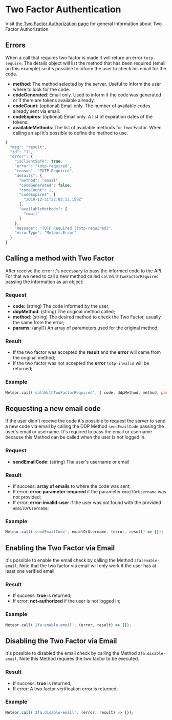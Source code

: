 # Two Factor Authentication

 Visit [the Two Factor Authorization page](../../guides/developer-guides/two-factor.md) for general information about Two Factor Authorization.

## Errors

When a call that requires two factor is made it will return an error `totp-require`. The details object will list the method that has been required \(email on this example\) so it's possible to inform the user to check his email for the code.

* **method**: The method selected by the server. Useful to inform the user where to look for the code.
* **codeGenerated**: Email only. Used to inform if the code was generated or if there are tokens available already.
* **codeCount**: \(optional\) Email only. The number of available codes already sent via email.
* **codeExpires**: \(optional\) Email only. A list of expiration dates of the tokens.
* **availableMethods**: The list of available methods for Two Factor. When calling an api it's possible to define the method to use.

```javascript
{
  "msg": "result",
  "id": "1",
  "error": {
    "isClientSafe": true,
    "error": "totp-required",
    "reason": "TOTP Required",
    "details": {
      "method": "email",
      "codeGenerated": false,
      "codeCount": 1,
      "codeExpires": [
        "2019-12-31T22:05:22.159Z"
      ],
      "availableMethods": [
        "email"
      ]
    },
    "message": "TOTP Required [totp-required]",
    "errorType": "Meteor.Error"
  }
}
```

## Calling a method with Two Factor

After receive the error it's necessary to pass the informed code to the API. For that we need to call a new method called `callWithTwoFactorRequired` passing the information as an object:

### Request

* **code**: \(string\) The code informed by the user;
* **ddpMethod**: \(string\) The original method called;
* **method**: \(string\) The desired method to check the Two Factor, usually the same from the error;
* **params**: \(any\[\]\) An array of parameters used for the original method;

### Result

* If the two factor was accepted the **result** and the **error** will came from the original method;
* If the two factor was not accepted the **error** `totp-invalid` will be returned;

### Example

```javascript
Meteor.call('callWithTwoFactorRequired', { code, ddpMethod, method, params: args }, (error, result) => {});
```

## Requesting a new email code

If the user didn't receive the code it's possible to request the server to send a new code via email by calling the DDP Method `sendEmailCode` passing the user's email or username. It's required to pass the email or username because this Method can be called when the user is not logged in.

### Request

* **sendEmailCode**: \(string\) The user's username or email

### Result

* If success: **array of emails** to where the code was sent;
* If error: **error-parameter-required** if the parameter `emailOrUsername` was not provided;
* If error: **error-invalid-user** if the user was not found with the provided `emailOrUsername`;

### Example

```javascript
Meteor.call('sendEmailCode', emailOrUsername, (error, result) => {});
```

## Enabling the Two Factor via Email

It's possible to enable the email check by calling the Method `2fa:enable-email`. Note that the two factor via email will only work if the user has at least one verified email.

### Result

* If success: **true** is returned;
* If error: **not-authorized** if the user is not logged in;

### Example

```javascript
Meteor.call('2fa:enable-email', (error, result) => {});
```

## Disabling the Two Factor via Email

It's possible to disabled the email check by calling the Method `2fa:disable-email`. Note this Method requires the two factor to be executed.

### Result

* If success: **true** is returned;
* If error: A two factor verification error is returned;

### Example

```javascript
Meteor.call('2fa:disable-email', (error, result) => {});
```

